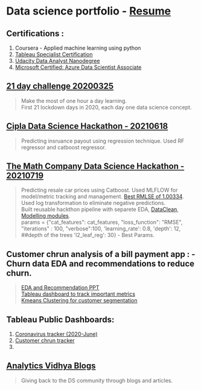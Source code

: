 # Data science portfolio - [Resume](https://drive.google.com/file/d/1i04aaKq6cEna_AqXS6jrP8BE9zapJ184/view?usp=sharing)

## Certifications :
1. Coursera - Applied machine learning using python
2. [Tableau Specialist Certification](https://www.credly.com/badges/113ff8cd-9bd2-4973-9a9c-c5827874a81a?source=linked_in_profile)
3. [Udacity Data Analyst Nanodegree](https://drive.google.com/file/d/1BdRBHdpuF5IzhAcQZy8jzDB86e-OuZ8b/view?usp=sharing)
4. [Microsoft Certified: Azure Data Scientist Associate](https://www.credly.com/badges/f67cbc83-04d1-4df2-87f3-ad7e60eb259f?source=linked_in_profile)

## [21 day challenge 20200325](https://github.com/chrisdmell/TwentyOnePilots)
> Make the most of one hour a day learning. <Br>
> First 21 lockdown days in 2020, each day one data science concept. 

## [Cipla Data Science Hackathon - 20210618](https://github.com/chrisdmell/Project_DataScience/tree/working_branch/04_cipla_data_science)
> Predicting insruance payout using regression technique. Used RF regressor and catboost regressor. 

## [The Math Company Data Science Hackathon - 20210719](https://github.com/chrisdmell/Project_DataScience/tree/working_branch/06_math_company_hackathon)
> Predicting resale car prices using Catboost. Used MLFLOW for model/metric tracking and management. [Best RMLSE of 1.00334](https://machinehack.com/hackathons/data_hack_mathcothon_car_price_prediction_challenge/leaderboard). <br>
> Used log transformation to eliminate negative predictions. <br>
> Built reusable hackthon pipeline with separete EDA, [DataClean](https://github.com/chrisdmell/Project_DataScience/blob/working_branch/06_math_company_hackathon/extras/data_clean_util.ipynb), [Modelling modules](https://github.com/chrisdmell/Project_DataScience/blob/working_branch/06_math_company_hackathon/setup/catboost_regression.ipynb). <br>
> params = {"cat_features": cat_features, 
          "loss_function": "RMSE", 
          "iterations" : 100, 
          "verbose":100,
         'learning_rate': 0.8,
         'depth': 12,   ##depth of the trees
         'l2_leaf_reg': 30} - Best Params. <Br>
          
## Customer chrun analysis of a bill payment app : - Churn data EDA and recommendations to reduce churn. 
> [EDA and Recommendation PPT](https://drive.google.com/file/d/1uaIJdrLH_VmS7aBQWf2GLVjwedhYvJdC/view?usp=sharing) <br>
> [Tableau dashboard to track important metrics](https://public.tableau.com/app/profile/chris5331/viz/from_20210801_002/Dashboard1) <br>
> [Kmeans Clustering for customer segmentation](https://github.com/chrisdmell/Project_DataScience/tree/working_branch/07_cred) <br>
          
## Tableau Public Dashboards:
1. [Coronavirus tracker (2020-June)](https://public.tableau.com/app/profile/chris5331/viz/NovelCoronaVirusOutbreak-2020/Dashboard1)
2. [Customer chrun tracker](https://public.tableau.com/app/profile/chris5331/viz/from_20210801_002/Dashboard1)
3. 

## [Analytics Vidhya Blogs](https://www.analyticsvidhya.com/blog/author/chrisx10/)
> Giving back to the DS community through blogs and articles. 
